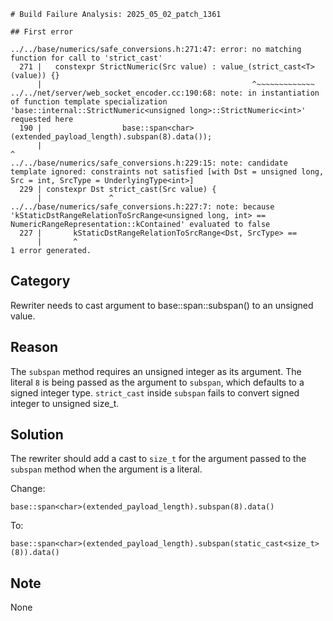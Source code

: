 ```
# Build Failure Analysis: 2025_05_02_patch_1361

## First error

../../base/numerics/safe_conversions.h:271:47: error: no matching function for call to 'strict_cast'
  271 |   constexpr StrictNumeric(Src value) : value_(strict_cast<T>(value)) {}
      |                                               ^~~~~~~~~~~~~~
../../net/server/web_socket_encoder.cc:190:68: note: in instantiation of function template specialization 'base::internal::StrictNumeric<unsigned long>::StrictNumeric<int>' requested here
  190 |                  base::span<char>(extended_payload_length).subspan(8).data());
      |                                                                    ^
../../base/numerics/safe_conversions.h:229:15: note: candidate template ignored: constraints not satisfied [with Dst = unsigned long, Src = int, SrcType = UnderlyingType<int>]
  229 | constexpr Dst strict_cast(Src value) {
      |               ^
../../base/numerics/safe_conversions.h:227:7: note: because 'kStaticDstRangeRelationToSrcRange<unsigned long, int> == NumericRangeRepresentation::kContained' evaluated to false
  227 |       kStaticDstRangeRelationToSrcRange<Dst, SrcType> ==
      |       ^
1 error generated.
```

## Category
Rewriter needs to cast argument to base::span::subspan() to an unsigned value.

## Reason
The `subspan` method requires an unsigned integer as its argument. The literal `8` is being passed as the argument to `subspan`, which defaults to a signed integer type. `strict_cast` inside `subspan` fails to convert signed integer to unsigned size_t.

## Solution
The rewriter should add a cast to `size_t` for the argument passed to the `subspan` method when the argument is a literal.

Change:
```
base::span<char>(extended_payload_length).subspan(8).data()
```

To:
```
base::span<char>(extended_payload_length).subspan(static_cast<size_t>(8)).data()
```
## Note
None